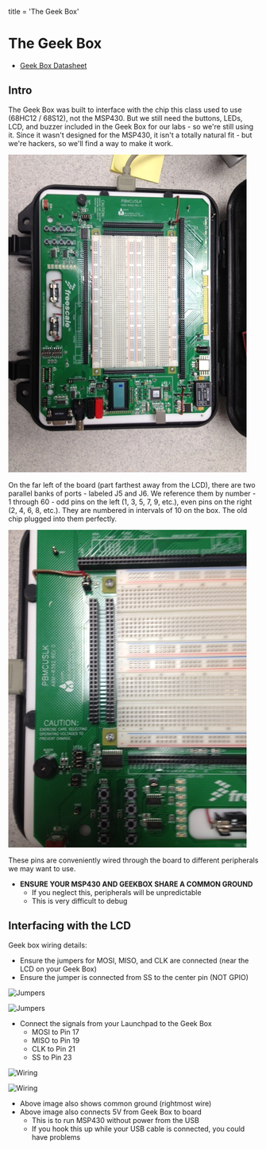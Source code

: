 title = 'The Geek Box'

# The Geek Box

- [Geek Box Datasheet](PBMCUSLKUG.pdf)

## Intro

The Geek Box was built to interface with the chip this class used to use (68HC12 / 68S12), not the MSP430.  But we still need the buttons, LEDs, LCD, and buzzer included in the Geek Box for our labs - so we're still using it.  Since it wasn't designed for the MSP430, it isn't a totally natural fit - but we're hackers, so we'll find a way to make it work.

![Geek Box](geek_box_whole.jpg)

On the far left of the board (part farthest away from the LCD), there are two parallel banks of ports - labeled J5 and J6.  We reference them by number - 1 through 60 - odd pins on the left (1, 3, 5, 7, 9, etc.), even pins on the right (2, 4, 6, 8, etc.).  They are numbered in intervals of 10 on the box.  The old chip plugged into them perfectly.

![Parallel Port Banks](geek_box_ports.jpg)

These pins are conveniently wired through the board to different peripherals we may want to use.

- **ENSURE YOUR MSP430 AND GEEKBOX SHARE A COMMON GROUND**
    - If you neglect this, peripherals will be unpredictable
    - This is very difficult to debug

## Interfacing with the LCD

Geek box wiring details:

- Ensure the jumpers for MOSI, MISO, and CLK are connected (near the LCD on your Geek Box)
- Ensure the jumper is connected from SS to the center pin (NOT GPIO)

![Jumpers](/labs/lab3/jumpers_close2.jpg)

![Jumpers](/labs/lab3/jumpers_close3.jpg)

- Connect the signals from your Launchpad to the Geek Box
    - MOSI to Pin 17
    - MISO to Pin 19
    - CLK to Pin 21
    - SS to Pin 23

![Wiring](/labs/lab3/wiring.jpg)

![Wiring](/labs/lab3/wiring2.jpg)

- Above image also shows common ground (rightmost wire)
- Above image also connects 5V from Geek Box to board
    - This is to run MSP430 without power from the USB
    - If you hook this up while your USB cable is connected, you could have problems
